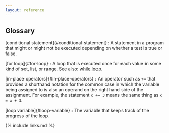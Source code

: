 ```yaml
---
layout: reference
---
```


## Glossary

[conditional statement]{#conditional-statement}
:   A statement in a program that might or might not be executed
depending on whether a test is true or false.

[for loop]{#for-loop}
:   A loop that is executed once for each value in some kind of set, list, or range.
See also: [while loop](#while-loop).

[in-place operators]{#in-place-operators}
:   An operator such as `+=` that provides a shorthand notation for the common case in which the variable being assigned to is also an operand on the right hand side of the assignment. For example, the statement `x += 3` means the same thing as `x = x + 3`.

[loop variable]{#loop-variable}
:   The variable that keeps track of the progress of the loop.

{% include links.md %}
